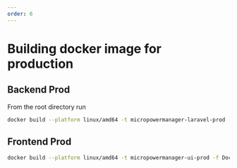 ```yaml
---
order: 6
---
```


# Building docker image for production

## Backend Prod

From the root directory run

```bash
docker build --platform linux/amd64 -t micropowermanager-laravel-prod -f Docker/DockerfileLaravelProd .
```

## Frontend Prod

```bash
docker build --platform linux/amd64 -t micropowermanager-ui-prod -f Docker/DockerfileUIProd .
```
